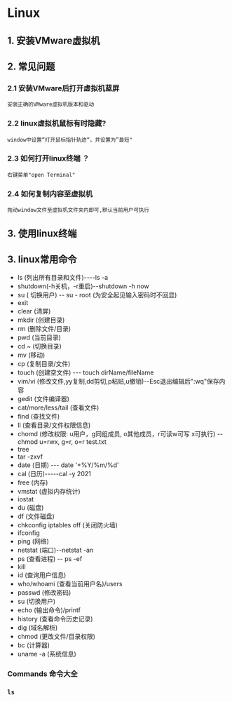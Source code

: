 # Linux



## 1. 安装VMware虚拟机

## 2. 常见问题

### 2.1 安装VMware后打开虚拟机蓝屏

```
安装正确的VMware虚拟机版本和驱动
```

### 2.2 linux虚拟机鼠标有时隐藏?

```
window中设置“打开鼠标指针轨迹“，并设置为”最短"
```


### 2.3 如何打开linux终端 ？

```
右键菜单"open Terminal"
```

### 2.4 如何复制内容至虚拟机

```
拖动window文件至虚拟机文件夹内即可,默认当前用户可执行
```

## 3. 使用linux终端


## 3. linux常用命令

- ls (列出所有目录和文件)----ls -a
- shutdown(-h关机，-r重启)--shutdown -h now
- su ( 切换用户) -- su - root (为安全起见输入密码时不回显)
- exit
- clear (清屏)
- mkdir (创建目录)
- rm (删除文件/目录)
- pwd (当前目录)
- cd ~  (切换目录)
- mv (移动)
- cp (复制目录/文件)
- touch (创建空文件) --- touch dirName/fileName
- vim/vi (修改文件,yy复制,dd剪切,p粘贴,u撤销)--Esc退出编辑后":wq"保存内容
- gedit (文件编译器)
- cat/more/less/tail (查看文件)
- find (查找文件)
- ll (查看目录/文件权限信息)
- chomd (修改权限: u用户，g同组成员, o其他成员，r可读w可写 x可执行) -- chmod u=rwx, g=r, o=r test.txt
- tree
- tar -zxvf
- date (日期) --- date '+%Y/%m/%d'
- cal (日历)-----cal -y 2021
- free (内存)
- vmstat (虚拟内存统计)
- iostat
- du (磁盘)
- df (文件磁盘)
- chkconfig iptables off (关闭防火墙)
- ifconfig
- ping (网络)
- netstat (端口)--netstat -an
- ps (查看进程) -- ps -ef
- kill
- id (查询用户信息)
- who/whoami (查看当前用户名)/users
- passwd (修改密码)
- su (切换用户)
- echo (输出命令)/printf
- history (查看命令历史记录)
- dig (域名解析)
- chmod (更改文件/目录权限)
- bc (计算器)
- uname -a (系统信息)

### Commands 命令大全

### `ls`







